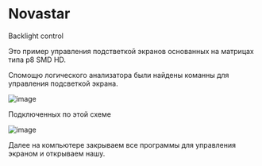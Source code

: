 # Novastar
Backlight control

Это пример управления подстветкой экранов основанных на матрицах типа p8 SMD HD.

Спомощю логического анализатора были найдены команны для управления подсветкой экрана.


![image](https://user-images.githubusercontent.com/10685982/179150797-e55bd41f-a512-4625-add6-9d2c7de2f931.png)

Подключенных по этой схеме

![image](https://user-images.githubusercontent.com/10685982/179151053-c2861041-c01c-4381-a3ab-af245d7af5da.png)


Далее на компьютере закрываем все программы для управления экраном и открываем нашу.
